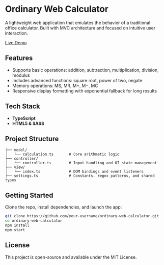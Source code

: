 # Ordinary Web Calculator 

A lightweight web application that emulates the behavior of a traditional office calculator. Built with MVC architecture and focused on intuitive user interaction. 

[Live Demo](https://snstanislav.github.io/ordinary-web-calculator/)

## Features 

- Supports basic operations: addition, subtraction, multiplication, division, modulus 
- Includes advanced functions: square root, power of two, negate 
- Memory operations: MS, MR, M+, M−, MC 
- Responsive display formatting with exponential fallback for long results 

## Tech Stack 

- **TypeScript** 
- **HTML5 & SASS** 

## Project Structure 

```
├── model/
│   └── calculation.ts       # Core arithmetic logic
├── controller/
│   └── controller.ts        # Input handling and UI state management
├── view/
│   └── index.ts             # DOM bindings and event listeners
├── settings.ts              # Constants, regex patterns, and shared types
```

## Getting Started

Clone the repo, install dependencies, and launch the app:
```bash 
git clone https://github.com/your-username/ordinary-web-calculator.git
cd ordinary-web-calculator
npm install
npm start
```

## License

This project is open-source and available under the MIT License.